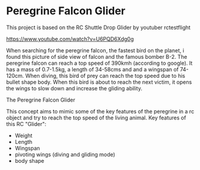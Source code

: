 # Peregrine Falcon Glider

This project is based on the RC Shuttle Drop Glider by youtuber rctestflight

https://www.youtube.com/watch?v=U6PQD6Xdg0g

When searching for the peregrine falcon, the fastest bird on the planet, i found this picture of side view of falcon and the famous bomber B-2. 
The peregrine falcon can reach a top speed of 390kmh (according to google). It has a mass of 0.7-1.5kg, a length of 34-58cms and and a wingspan of 74-120cm. When diving, this bird of prey can reach the top speed  due to his bullet shape body. When this bird is about to reach the next victim, it opens the wings to slow down and increase the gliding ability.

The Peregrine Falcon Glider

This concept aims to mimic some of the key features of the peregrine in a rc object and try to reach the top speed of the living animal.
Key features of this RC "Glider":
- Weight
- Length
- Wingspan
- pivoting wings (diving and gliding mode)
- body shape



	
